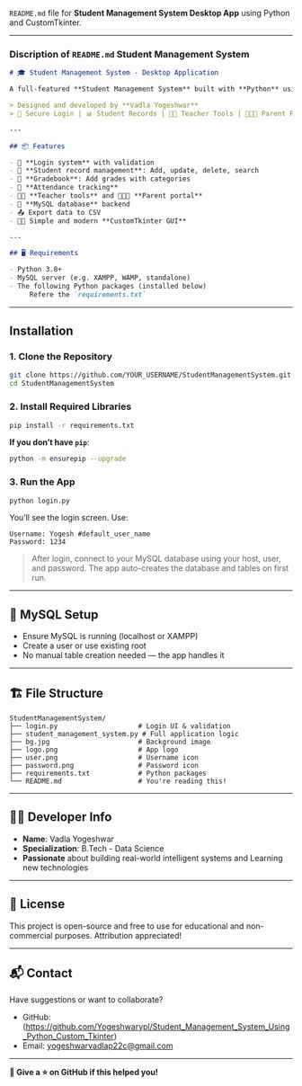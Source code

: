  `README.md` file for  **Student Management System Desktop App** using Python and CustomTkinter.

---

### Discription of `README.md` Student Management System

````markdown
# 🎓 Student Management System - Desktop Application

A full-featured **Student Management System** built with **Python** using **CustomTkinter**, **MySQL**, and modern UI elements.

> Designed and developed by **Vadla Yogeshwar**  
> 🔐 Secure Login | 📊 Student Records | 🧑‍🏫 Teacher Tools | 🧑‍👩‍👦 Parent Portal

---

## 📦 Features

- 🔐 **Login system** with validation
- 📁 **Student record management**: Add, update, delete, search
- 🧮 **Gradebook**: Add grades with categories
- 🧾 **Attendance tracking**
- 🧑‍🏫 **Teacher tools** and 🧑‍👩‍👦 **Parent portal**
- 💾 **MySQL database** backend
- 📤 Export data to CSV
- 🧑‍🎓 Simple and modern **CustomTkinter GUI**

---

## 🖥️ Requirements

- Python 3.8+
- MySQL server (e.g. XAMPP, WAMP, standalone)
- The following Python packages (installed below)
     Refere the `requirements.txt`

````
---

## Installation
### 1. Clone the Repository

```bash
git clone https://github.com/YOUR_USERNAME/StudentManagementSystem.git
cd StudentManagementSystem
```

### 2. Install Required Libraries

```bash
pip install -r requirements.txt
```

**If you don’t have `pip`**:

```bash
python -m ensurepip --upgrade
```

### 3. Run the App

```bash
python login.py
```

You’ll see the login screen. Use:

```
Username: Yogesh #default_user_name
Password: 1234
```

> After login, connect to your MySQL database using your host, user, and password. The app auto-creates the database and tables on first run.

---

## 🧰 MySQL Setup

* Ensure MySQL is running (localhost or XAMPP)
* Create a user or use existing root
* No manual table creation needed — the app handles it

---

## 🏗️ File Structure

```
StudentManagementSystem/
├── login.py                    # Login UI & validation
├── student_management_system.py # Full application logic
├── bg.jpg                      # Background image
├── logo.png                    # App logo
├── user.png                    # Username icon
├── password.png                # Password icon
├── requirements.txt            # Python packages
└── README.md                   # You're reading this!
```

---

## 👨‍💻 Developer Info

* **Name**: Vadla Yogeshwar
* **Specialization**: B.Tech - Data Science
* **Passionate** about building real-world intelligent systems and Learning new technologies

---

## 📝 License

This project is open-source and free to use for educational and non-commercial purposes. Attribution appreciated!

---

## 📬 Contact

Have suggestions or want to collaborate?

* GitHub:(https://github.com/Yogeshwarypl/Student_Management_System_Using_Python_Custom_Tkinter)
* Email: [yogeshwarvadlap22c@gmail.com](mailto:yogeshwarvadlap22c@gmail.com)

---

**🚀 Give a ⭐ on GitHub if this helped you!**

```
